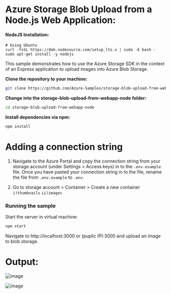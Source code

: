 # Azure Storage Blob Upload from a Node.js Web Application:

#### NodeJS Installation:

```nodejs
# Using Ubuntu
curl -fsSL https://deb.nodesource.com/setup_lts.x | sudo -E bash -
sudo apt-get install -y nodejs
```
This sample demonstrates how to use the Azure Storage SDK in the context of an Express application to upload images into Azure Blob Storage.

**Clone the repository to your machine:**
```bash
git clone https://github.com/Azure-Samples/storage-blob-upload-from-webapp-node.git
```
**Change into the storage-blob-upload-from-webapp-node folder:**
```bash
cd storage-blob-upload-from-webapp-node
```
**Install dependencies via npm:**
```bash
npm install
```
# Adding a connection string
1. Navigate to the Azure Portal and copy the connection string from your storage account (under Settings > Access keys) in to the `.env.example` file. Once you have pasted your connection string in to the file, rename the file from `.env.example` to `.env`.

2. Go to storage account > Container > Create a new container `i)thumbnails` `ii)images`
 
### Running the sample
Start the server in virtual machine:
```bash
npm start 
```
Navigate to http://localhost:3000 or (puplic IP):3000 and upload an image to blob storage.

# Output:
![image](https://user-images.githubusercontent.com/71425992/145670542-fe92e832-b960-4365-b518-52726b45da17.png)

![image](https://user-images.githubusercontent.com/71425992/145670532-c142714f-005e-4b15-adfb-192d272b9078.png)
